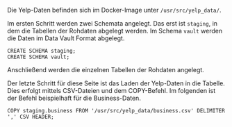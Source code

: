 Die Yelp-Daten befinden sich im Docker-Image unter `/usr/src/yelp_data/`.

Im ersten Schritt werden zwei Schemata angelegt. Das erst ist `staging`, in dem die Tabellen der Rohdaten abgelegt werden. Im Schema `vault` werden die Daten im Data Vault Format abgelegt.

```
CREATE SCHEMA staging;
CREATE SCHEMA vault;
```

Anschließend werden die einzelnen Tabellen der Rohdaten angelegt.

Der letzte Schritt für diese Seite ist das Laden der Yelp-Daten in die Tabelle. Dies erfolgt mittels CSV-Dateien und dem COPY-Befehl. Im folgenden ist der Befehl beispielhaft für die Business-Daten.

`COPY staging.business FROM '/usr/src/yelp_data/business.csv' DELIMITER ',' CSV HEADER;`